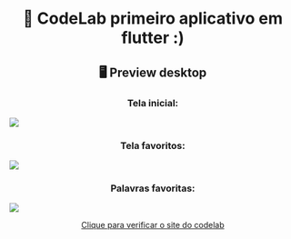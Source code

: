 
<div align=center>
  
  # 📱 CodeLab primeiro aplicativo em flutter :)

  ## 🖥️ Preview desktop 

  ### Tela inicial:
  
</div>

 <img align=center src="https://media.discordapp.net/attachments/700742922542514257/1151292544798425191/image.png?width=1032&height=580">

<div align=center>
  
  ### Tela favoritos:
  
</div>

<img align=center src="https://media.discordapp.net/attachments/700742922542514257/1151292633906425956/image.png?width=1032&height=580">

<div align=center>
  
  ### Palavras favoritas:
  
</div>
<img align=center src="https://media.discordapp.net/attachments/700742922542514257/1151292634174849024/image.png?width=1032&height=580">

<div align="center">
  <p><a href="">Clique para verificar o site do codelab</a></p>
</div>
